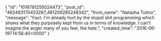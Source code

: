  {
   "id": "1016781255024473",
   "post_id": "462493170453287_481209285248342",
   "from_name": "Natasha Tutino",
   "message": "Fact. I'm already hurt by the stupid shit programming which shows what they purposely kept from us in terms of knowledge. I can't imagine the anger many of you feel, the hate.",
   "created_time": "2016-06-19T14:56:40+0000"
 }
